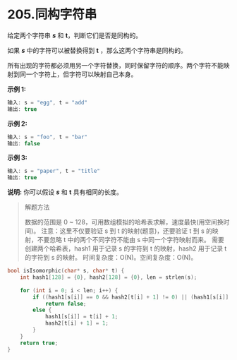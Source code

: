 # 205.同构字符串

给定两个字符串 ***s*** 和 **t**，判断它们是否是同构的。

如果 ***s*** 中的字符可以被替换得到 **t** ，那么这两个字符串是同构的。

所有出现的字符都必须用另一个字符替换，同时保留字符的顺序。两个字符不能映射到同一个字符上，但字符可以映射自己本身。

**示例 1:**

```c
输入: s = "egg", t = "add"
输出: true
```

**示例 2:**

```c
输入: s = "foo", t = "bar"
输出: false
```

**示例 3:**

```c
输入: s = "paper", t = "title"
输出: true
```

**说明:**
你可以假设 ***s*** 和 **t** 具有相同的长度。

> 解题方法
>
> 数据的范围是 0 ~ 128，可用数组模拟的哈希表求解，速度最快(用空间换时间)。
> 注意：这里不仅要验证 s 到 t 的映射(题意)，还要验证 t 到 s 的映射，不要忽略 t 中的两个不同字符不能由 s 中同一个字符映射而来。
> 需要创建两个哈希表，hash1 用于记录 s 的字符到 t 的映射，hash2 用于记录 t 的字符到 s 的映射。
> 时间复杂度：O(N)。空间复杂度：O(N)。

```c
bool isIsomorphic(char* s, char* t) {
    int hash1[128] = {0}, hash2[128] = {0}, len = strlen(s);
    
    for (int i = 0; i < len; i++) {
        if ((hash1[s[i]] == 0 && hash2[t[i] + 1] != 0) || (hash1[s[i]] > 0 && hash1[s[i]] != t[i] + 1))
            return false;
        else {
            hash1[s[i]] = t[i] + 1;
            hash2[t[i] + 1] = 1;
        }
    }      
    return true;
}
```

